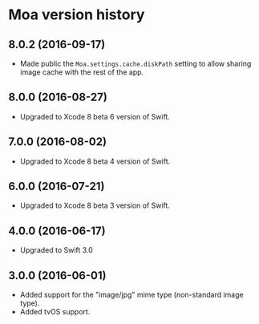 # Moa version history

## 8.0.2 (2016-09-17)

* Made public the `Moa.settings.cache.diskPath` setting to allow sharing image cache with the rest of the app.

## 8.0.0 (2016-08-27)

* Upgraded to Xcode 8 beta 6 version of Swift.

## 7.0.0 (2016-08-02)

* Upgraded to Xcode 8 beta 4 version of Swift.

## 6.0.0 (2016-07-21)

* Upgraded to Xcode 8 beta 3 version of Swift.

## 4.0.0 (2016-06-17)

* Upgraded to Swift 3.0


## 3.0.0 (2016-06-01)

* Added support for the "image/jpg" mime type (non-standard image type).
* Added tvOS support.
